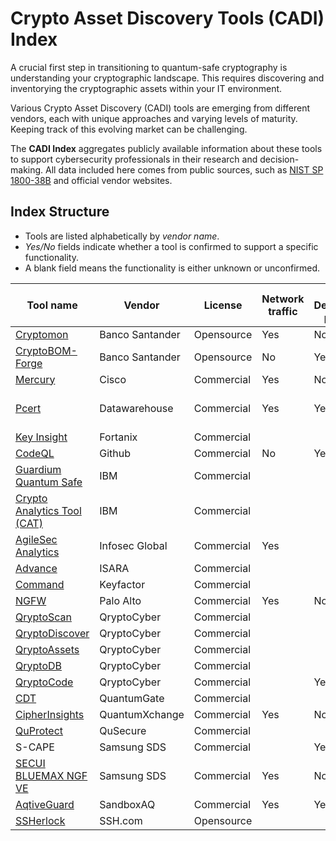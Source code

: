 # Crypto Asset Discovery Tools (CADI) Index  

A crucial first step in transitioning to quantum-safe cryptography is understanding your cryptographic landscape. This requires discovering and inventorying the cryptographic assets within your IT environment.  

Various Crypto Asset Discovery (CADI) tools are emerging from different vendors, each with unique approaches and varying levels of maturity. Keeping track of this evolving market can be challenging.  

The **CADI Index** aggregates publicly available information about these tools to support cybersecurity professionals in their research and decision-making. All data included here comes from public sources, such as [NIST SP 1800-38B](https://www.nccoe.nist.gov/sites/default/files/2023-12/pqc-migration-nist-sp-1800-38b-preliminary-draft.pdf) and official vendor websites.  

## Index Structure  

- Tools are listed alphabetically by *vendor name*.  
- *Yes/No* fields indicate whether a tool is confirmed to support a specific functionality.  
- A blank field means the functionality is either unknown or unconfirmed.

| Tool name                                                                                                                                                             | Vendor          | License    | Network traffic | Code / Development pipelines | Filesystem | Runtime and applications | Requires agents | Leverages external tools | Others                 | Comments |
| --------------------------------------------------------------------------------------------------------------------------------------------------------------------- | --------------- | ---------- | --------------- | ---------------------------- | ---------- | ------------------------ | --------------- | ------------------------ | ---------------------- | -------- |
| [Cryptomon](https://github.com/Santandersecurityresearch/CryptoMon)                                                                                                   | Banco Santander | Opensource | Yes             | No                           | No         | No                       | No              |                          |                        |          |
| [CryptoBOM-Forge](https://github.com/Santandersecurityresearch/cryptobom-forge)                                                                                       | Banco Santander | Opensource | No              | Yes                          | No         | No                       | No              | CodeQL                   |                        |          |
| [Mercury](https://github.com/cisco/mercury)                                                                                                                           | Cisco           | Commercial | Yes             | No                           | No         |                          |                 |                          | No                     |          |
| [Pcert](https://datawh.info/en/pcert/)                                                                                                                                | Datawarehouse   | Commercial | Yes             | Yes                          | Yes        |                          |                 |                          | HSMs, TPM, Truststores |
| [Key Insight](https://www.fortanix.com/platform/key-insight)                                                                                                          | Fortanix        | Commercial |                 |                              |            |                          |                 |                          |                        |          |
| [CodeQL](https://codeql.github.com/)                                                                                                                                  | Github          | Commercial | No              | Yes                          | No         | No                       |                 |                          |                        |          |
| [Guardium Quantum Safe](https://www.ibm.com/products/guardium-quantum-safe)                                                                                           | IBM             | Commercial |                 |                              |            |                          |                 | Yes                      |                        |          |
| [Crypto Analytics Tool (CAT)](https://community.ibm.com/community/user/security/blogs/phillip-allison1/2024/09/02/building-an-ibmz-crypto-inventory-starting-with-ib) | IBM             | Commercial |                 |                              |            |                          |                 |                          | For Z mainframes       |
| [AgileSec Analytics](https://www.infosecglobal.com/products/agilesec-analytics)                                                                                       | Infosec Global  | Commercial | Yes             |                              | Yes        |                          |                 |                          |                        |          |
| [Advance](https://www.isara.com/products/isara-advance-cryptographic-inventory-and-risk-assessment-tool.html)                                                         | ISARA           | Commercial |                 |                              |            |                          |                 |                          |                        |          |
| [Command](https://www.keyfactor.com/products/command/)                                                                                                                | Keyfactor       | Commercial |                 |                              |            |                          |                 |                          | Certificates           |          |
| [NGFW](https://docs.paloaltonetworks.com/network-security/decryption/administration/post-quantum-cryptography-decryption/detection-control-post-quantum-cryptography) | Palo Alto       | Commercial | Yes             | No                           | No         | No                       | No              |                          |                        |          |
| [QryptoScan](https://qryptocyber.com/qryptoscan/)                                                                                                                     | QryptoCyber     | Commercial |                 |                              |            |                          |                 |                          |                        |          |
| [QryptoDiscover](https://qryptocyber.com/qryptodiscover/)                                                                                                             | QryptoCyber     | Commercial |                 |                              |            |                          |                 |                          |                        |          |
| [QryptoAssets](https://qryptocyber.com/qryptoassets-asset-encryption-scanning-cryptographic-inventory/)                                                               | QryptoCyber     | Commercial |                 |                              |            |                          |                 |                          |                        |          |
| [QryptoDB](https://qryptocyber.com/qryptodb-database-encryption-scanning-cryptographic-inventory/)                                                                    | QryptoCyber     | Commercial |                 |                              |            |                          |                 |                          |                        |          |
| [QryptoCode](https://qryptocyber.com/qryptocode-code-encryption-scanning-cryptographic-inventory/)                                                                    | QryptoCyber     | Commercial |                 | Yes                          |            |                          |                 |                          |                        |          |
| [CDT](https://quantumgate.ae/)                                                                                                                                        | QuantumGate     | Commercial |                 |                              |            |                          |                 |                          |                        |          |
| [CipherInsights](https://quantumxc.com/cipherinsights/)                                                                                                               | QuantumXchange  | Commercial | Yes             | No                           | No         |                          |                 |                          |                        |          |
| [QuProtect](https://www.qusecure.com/quprotect/cryptographic-discovery-and-inventory/)                                                                                | QuSecure        | Commercial |                 |                              |            |                          |                 |                          |                        |          |
| S-CAPE                                                                                                                                                                | Samsung SDS     | Commercial |                 | Yes                          |            |                          |                 |                          |                        |          |
| [SECUI BLUEMAX NGF VE](https://www.secui.com/en/cloud/bluemaxngfve)                                                                                                   | Samsung SDS     | Commercial | Yes             | No                           | No         | No                       | No              |                          |                        |          |
| [AqtiveGuard](https://www.sandboxaq.com/solutions/aqtive-guard)                                                                                                       | SandboxAQ       | Commercial | Yes             | Yes                          | Yes        | Yes                      | No                |  Yes                   |                        |          |
| [SSHerlock](https://info.ssh.com/ssherlock-ssh-key-discovery-and-post-quantum-resilience-assessment)                                                                  | SSH.com         | Opensource |                 |                              |            |                          |                 |                          | SSH keys               |          |
